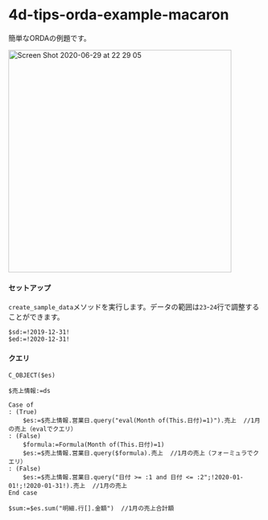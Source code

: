 # 4d-tips-orda-example-macaron
簡単なORDAの例題です。

<img width="443" alt="Screen Shot 2020-06-29 at 22 29 05" src="https://user-images.githubusercontent.com/1725068/86011789-1d51a600-ba58-11ea-910a-acb82d14d2b3.png">

#### セットアップ

``create_sample_data``メソッドを実行します。データの範囲は``23``-``24``行で調整することができます。

```
$sd:=!2019-12-31!
$ed:=!2020-12-31!
```

#### クエリ

```
C_OBJECT($es)

$売上情報:=ds

Case of 
: (True)
	$es:=$売上情報.営業日.query("eval(Month of(This.日付)=1)").売上  //1月の売上（evalでクエリ）
: (False)
	$formula:=Formula(Month of(This.日付)=1)
	$es:=$売上情報.営業日.query($formula).売上  //1月の売上（フォーミュラでクエリ）
: (False)
	$es:=$売上情報.営業日.query("日付 >= :1 and 日付 <= :2";!2020-01-01!;!2020-01-31!).売上  //1月の売上
End case 

$sum:=$es.sum("明細.行[].金額")  //1月の売上合計額
```
